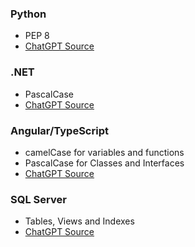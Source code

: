 ### Python
- PEP 8
- [ChatGPT Source](https://chatgpt.com/c/32613593-1f83-46a1-b569-cd31ba29eb14)

### .NET
- PascalCase
- [ChatGPT Source](https://chatgpt.com/c/fdeb726f-3f04-483e-8563-41e0dd221252)

### Angular/TypeScript
- camelCase for variables and functions
- PascalCase for Classes and Interfaces
- [ChatGPT Source](https://chatgpt.com/c/733c2886-fc89-478a-a312-5165ea8ffb93)

### SQL Server
- Tables, Views and Indexes
- [ChatGPT Source](https://chatgpt.com/c/36c955f0-5c60-4cc8-8055-4d4e2f494c69)
